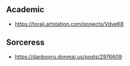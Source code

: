 ## Academic
- https://toraji.artstation.com/projects/VdveK8

## Sorceress
- https://danbooru.donmai.us/posts/2976609
